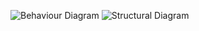 ![Behaviour Diagram](https://user-images.githubusercontent.com/82135750/114971608-4e418100-9e9a-11eb-8562-1002278bf3b8.png)
![Structural Diagram](https://user-images.githubusercontent.com/82135750/114973079-4fc07880-9e9d-11eb-9847-7338345aa37f.png)

